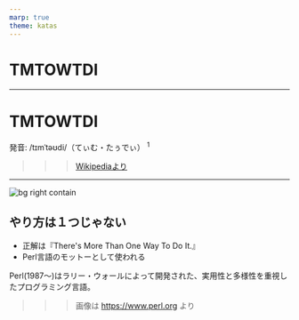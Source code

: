 ```yaml
---
marp: true
theme: katas
---
```

<!-- 
size: 16:9
paginate: true
-->
<!-- header: 勉強会#-->
<script type="module">
  import mermaid from 'https://cdn.jsdelivr.net/npm/mermaid@10/dist/mermaid.esm.min.mjs';
  mermaid.initialize({ startOnLoad: true });
</script>

# TMTOWTDI

---

# TMTOWTDI

発音: /tɪmˈtəʊdi/（てぃむ・たぅでぃ） $^1$

>>> [Wikipediaより](https://en.wiktionary.org/wiki/TMTOWTDI)

---

![bg right contain](https://cdn.perl.org/perlweb/images/icons/header_camel.png)

## やり方は１つじゃない

* 正解は『There's More Than One Way To Do It.』
* Perl言語のモットーとして使われる

Perl(1987〜)はラリー・ウォールによって開発された、実用性と多様性を重視したプログラミング言語。

>>>  画像は https://www.perl.org より